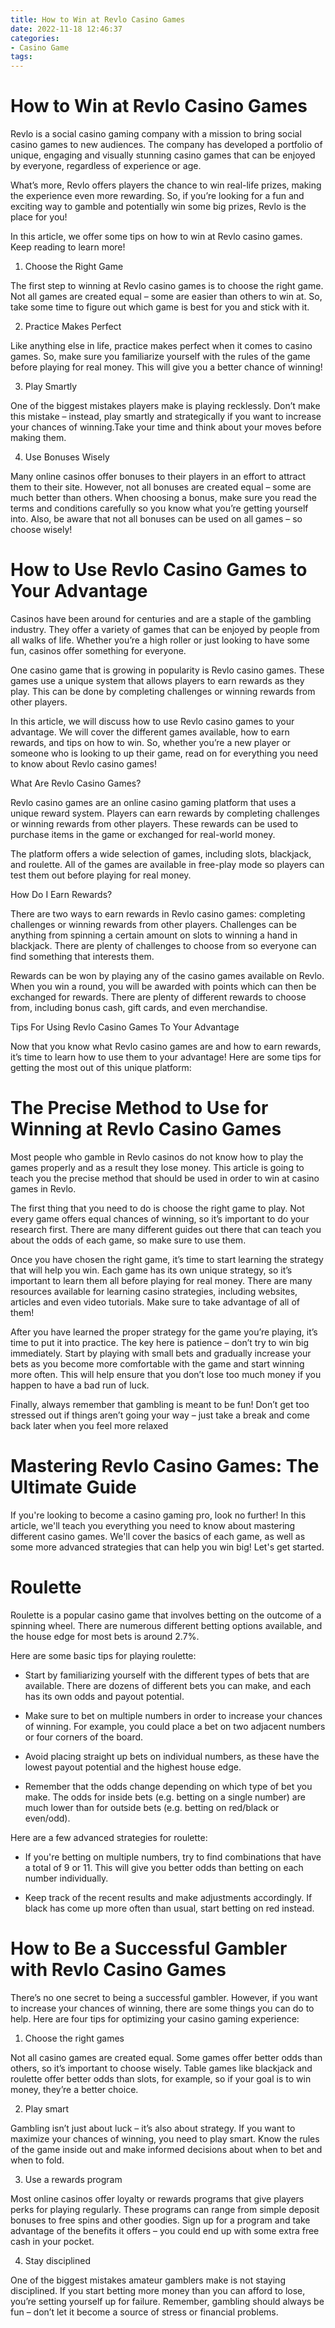 ```yaml
---
title: How to Win at Revlo Casino Games
date: 2022-11-18 12:46:37
categories:
- Casino Game
tags:
---
```



#  How to Win at Revlo Casino Games

Revlo is a social casino gaming company with a mission to bring social casino games to new audiences. The company has developed a portfolio of unique, engaging and visually stunning casino games that can be enjoyed by everyone, regardless of experience or age.

What’s more, Revlo offers players the chance to win real-life prizes, making the experience even more rewarding. So, if you’re looking for a fun and exciting way to gamble and potentially win some big prizes, Revlo is the place for you!

In this article, we offer some tips on how to win at Revlo casino games. Keep reading to learn more!

1. Choose the Right Game

The first step to winning at Revlo casino games is to choose the right game. Not all games are created equal – some are easier than others to win at. So, take some time to figure out which game is best for you and stick with it.

2. Practice Makes Perfect

Like anything else in life, practice makes perfect when it comes to casino games. So, make sure you familiarize yourself with the rules of the game before playing for real money. This will give you a better chance of winning!

3. Play Smartly

One of the biggest mistakes players make is playing recklessly. Don’t make this mistake – instead, play smartly and strategically if you want to increase your chances of winning.Take your time and think about your moves before making them.


 4. Use Bonuses Wisely

Many online casinos offer bonuses to their players in an effort to attract them to their site. However, not all bonuses are created equal – some are much better than others. When choosing a bonus, make sure you read the terms and conditions carefully so you know what you’re getting yourself into. Also, be aware that not all bonuses can be used on all games – so choose wisely!

#  How to Use Revlo Casino Games to Your Advantage

Casinos have been around for centuries and are a staple of the gambling industry. They offer a variety of games that can be enjoyed by people from all walks of life. Whether you’re a high roller or just looking to have some fun, casinos offer something for everyone.

One casino game that is growing in popularity is Revlo casino games. These games use a unique system that allows players to earn rewards as they play. This can be done by completing challenges or winning rewards from other players.

In this article, we will discuss how to use Revlo casino games to your advantage. We will cover the different games available, how to earn rewards, and tips on how to win. So, whether you’re a new player or someone who is looking to up their game, read on for everything you need to know about Revlo casino games!

What Are Revlo Casino Games?

Revlo casino games are an online casino gaming platform that uses a unique reward system. Players can earn rewards by completing challenges or winning rewards from other players. These rewards can be used to purchase items in the game or exchanged for real-world money.

The platform offers a wide selection of games, including slots, blackjack, and roulette. All of the games are available in free-play mode so players can test them out before playing for real money.

How Do I Earn Rewards?

There are two ways to earn rewards in Revlo casino games: completing challenges or winning rewards from other players. Challenges can be anything from spinning a certain amount on slots to winning a hand in blackjack. There are plenty of challenges to choose from so everyone can find something that interests them.

Rewards can be won by playing any of the casino games available on Revlo. When you win a round, you will be awarded with points which can then be exchanged for rewards. There are plenty of different rewards to choose from, including bonus cash, gift cards, and even merchandise.

Tips For Using Revlo Casino Games To Your Advantage

Now that you know what Revlo casino games are and how to earn rewards, it’s time to learn how to use them to your advantage! Here are some tips for getting the most out of this unique platform:

#  The Precise Method to Use for Winning at Revlo Casino Games

Most people who gamble in Revlo casinos do not know how to play the games properly and as a result they lose money. This article is going to teach you the precise method that should be used in order to win at casino games in Revlo.

The first thing that you need to do is choose the right game to play. Not every game offers equal chances of winning, so it’s important to do your research first. There are many different guides out there that can teach you about the odds of each game, so make sure to use them.

Once you have chosen the right game, it’s time to start learning the strategy that will help you win. Each game has its own unique strategy, so it’s important to learn them all before playing for real money. There are many resources available for learning casino strategies, including websites, articles and even video tutorials. Make sure to take advantage of all of them!

After you have learned the proper strategy for the game you’re playing, it’s time to put it into practice. The key here is patience – don’t try to win big immediately. Start by playing with small bets and gradually increase your bets as you become more comfortable with the game and start winning more often. This will help ensure that you don’t lose too much money if you happen to have a bad run of luck.

Finally, always remember that gambling is meant to be fun! Don’t get too stressed out if things aren’t going your way – just take a break and come back later when you feel more relaxed

#  Mastering Revlo Casino Games: The Ultimate Guide

If you're looking to become a casino gaming pro, look no further! In this article, we'll teach you everything you need to know about mastering different casino games. We'll cover the basics of each game, as well as some more advanced strategies that can help you win big! Let's get started.

# Roulette

Roulette is a popular casino game that involves betting on the outcome of a spinning wheel. There are numerous different betting options available, and the house edge for most bets is around 2.7%.

Here are some basic tips for playing roulette:

- Start by familiarizing yourself with the different types of bets that are available. There are dozens of different bets you can make, and each has its own odds and payout potential.

- Make sure to bet on multiple numbers in order to increase your chances of winning. For example, you could place a bet on two adjacent numbers or four corners of the board.

- Avoid placing straight up bets on individual numbers, as these have the lowest payout potential and the highest house edge.

- Remember that the odds change depending on which type of bet you make. The odds for inside bets (e.g. betting on a single number) are much lower than for outside bets (e.g. betting on red/black or even/odd).

Here are a few advanced strategies for roulette:

- If you're betting on multiple numbers, try to find combinations that have a total of 9 or 11. This will give you better odds than betting on each number individually.

- Keep track of the recent results and make adjustments accordingly. If black has come up more often than usual, start betting on red instead.

#  How to Be a Successful Gambler with Revlo Casino Games

There’s no one secret to being a successful gambler. However, if you want to increase your chances of winning, there are some things you can do to help. Here are four tips for optimizing your casino gaming experience:

1. Choose the right games

Not all casino games are created equal. Some games offer better odds than others, so it’s important to choose wisely. Table games like blackjack and roulette offer better odds than slots, for example, so if your goal is to win money, they’re a better choice.

2. Play smart

Gambling isn’t just about luck – it’s also about strategy. If you want to maximize your chances of winning, you need to play smart. Know the rules of the game inside out and make informed decisions about when to bet and when to fold.

3. Use a rewards program

Most online casinos offer loyalty or rewards programs that give players perks for playing regularly. These programs can range from simple deposit bonuses to free spins and other goodies. Sign up for a program and take advantage of the benefits it offers – you could end up with some extra free cash in your pocket.

4. Stay disciplined

One of the biggest mistakes amateur gamblers make is not staying disciplined. If you start betting more money than you can afford to lose, you’re setting yourself up for failure. Remember, gambling should always be fun – don’t let it become a source of stress or financial problems.